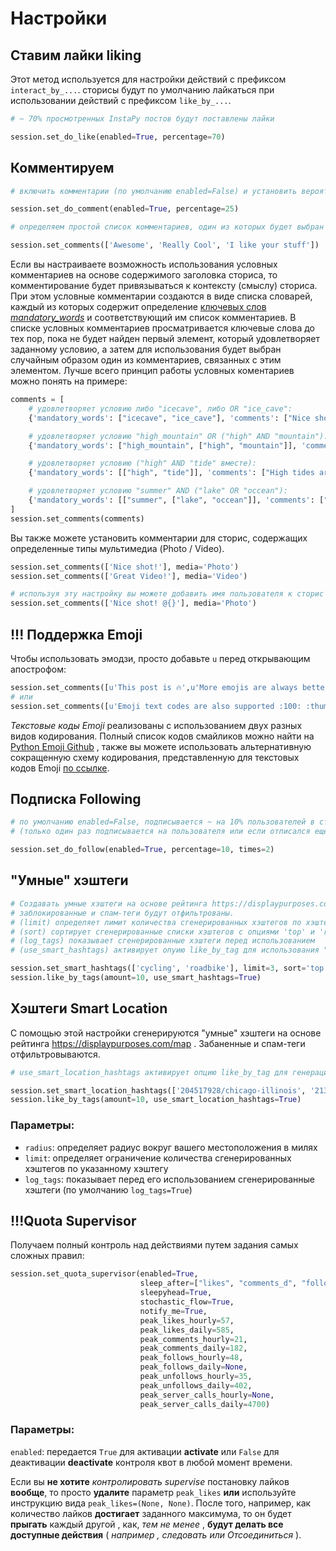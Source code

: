 # Настройки

## Ставим лайки liking

Этот метод используется для настройки действий с префиксом `interact_by_...`. cторисы будут по умолчанию лайкаться при использовании действий с префиксом `like_by_...`.

```python
# ~ 70% просмотренных InstaPy постов будут поставлены лайки

session.set_do_like(enabled=True, percentage=70)
```



## Комментируем

```python
# включить комментарии (по умолчанию enabled=False) и установить вероятность комментирования постов на 25%, то есть каждое четвертое изображение будет комментироваться

session.set_do_comment(enabled=True, percentage=25)
```

```python
# определяем простой список комментариев, один из которых будет выбран случайным образом при комментировании:

session.set_comments(['Awesome', 'Really Cool', 'I like your stuff'])
```

Если вы настраиваете возможность использования условных комментариев на основе содержимого заголовка сториса, то комментирование будет привязываться к контексту (смыслу) сториса. При этом условные комментарии создаются в виде списка словарей, каждый из которых содержит определение [ключевых слов *mandatory_words*](https://instapy.org/settings#mandatory-words) и соответствующий им список комментариев. В списке условных комментариев просматривается ключевые слова до тех пор, пока не будет найден первый элемент, который удовлетворяет заданному условию, а затем для использования будет выбран случайным образом один из комментариев, связанных с этим элементом. Лучше всего принцип работы условных коментариев можно понять на примере:

```python
comments = [
    # удовлетворяет условию либо "icecave", либо OR "ice_cave":
    {'mandatory_words': ["icecave", "ice_cave"], 'comments': ["Nice shot. Ice caves are amazing", "Cool. Aren't ice caves just amazing?"]},

    # удовлетворяет условию "high_mountain" OR ("high" AND "mountain"):
    {'mandatory_words': ["high_mountain", ["high", "mountain"]], 'comments': ["I just love high mountains"]},

    # удовлетворяет условию ("high" AND "tide" вместе):
    {'mandatory_words': [["high", "tide"]], 'comments': ["High tides are better than low"]}

    # удовлетворяет условию "summer" AND ("lake" OR "occean"):
    {'mandatory_words': [["summer", ["lake", "occean"]], 'comments': ["Summer fun"]}
]
session.set_comments(comments)
```

Вы также можете установить комментарии для сторис, содержащих определенные типы мультимедиа (Photo / Video).

```python
session.set_comments(['Nice shot!'], media='Photo')
session.set_comments(['Great Video!'], media='Video')

# используя эту настройку вы можете добавить имя пользователя к сторис с фото  
session.set_comments(['Nice shot! @{}'], media='Photo')
```

## !!! Поддержка Emoji

Чтобы использовать эмодзи, просто добавьте `u` перед открывающим апострофом:

```python
session.set_comments([u'This post is 🔥',u'More emojis are always better 💯',u'I love your posts 😍😍😍']);
# или
session.set_comments([u'Emoji text codes are also supported :100: :thumbsup: :thumbs_up: \u2764 💯💯']);
```

*Текстовые коды Emoji* реализованы с использованием двух разных видов кодирования. Полный список кодов смайликов можно найти на [Python Emoji Github](https://github.com/carpedm20/emoji/blob/master/emoji/unicode_codes.py) , также вы можете использовать альтернативную сокращенную схему кодирования, представленную для текстовых кодов Emoji [по ссылке](https://www.webpagefx.com/tools/emoji-cheat-sheet). 

## Подписка Following

```python
# по умолчанию enabled=False, подписывается ~ на 10% пользователей в сторизах, times=1
# (только один раз подписывается на пользователя или если отписался еще раз)

session.set_do_follow(enabled=True, percentage=10, times=2)
```

## "Умные" хэштеги

```python
# Создавать умные хэштеги на основе рейтинга https://displaypurposes.com,
# заблокированные и спам-теги будут отфильтрованы.
# (limit) определяет лимит количества сгенерированных хэштегов по хэштегу
# (sort) сортирует сгенерированные списки хэштегов с опциями 'top' и 'random'
# (log_tags) показывает сгенерированные хэштеги перед использованием
# (use_smart_hashtags) активирует опуию like_by_tag для использования "умных" хэштегов

session.set_smart_hashtags(['cycling', 'roadbike'], limit=3, sort='top', log_tags=True)
session.like_by_tags(amount=10, use_smart_hashtags=True)
```

## Хэштеги Smart Location

С помощью этой настройки сгенерируются "умные" хэштеги на основе рейтинга https://displaypurposes.com/map . Забаненные и спам-теги отфильтровываются.

```python
# use_smart_location_hashtags активирует опцию like_by_tag для генерации smart hashtags

session.set_smart_location_hashtags(['204517928/chicago-illinois', '213570652/nagoya-shi-aichi-japan'], radius=20, limit=10)
session.like_by_tags(amount=10, use_smart_location_hashtags=True)
```

### Параметры:

- `radius`: определяет радиус вокруг вашего местоположения в милях
-  `limit`: определяет ограничение количества сгенерированных хэштегов по указанному хэштегу
-  `log_tags`: показывает перед его использованием сгенерированные хэштеги (по умолчанию `log_tags=True`)

## !!!Quota Supervisor

Получаем полный контроль над действиями путем задания самых сложных правил:

```python
session.set_quota_supervisor(enabled=True, 
                             sleep_after=["likes", "comments_d", "follows", "unfollows", "server_calls_h"], 
                             sleepyhead=True, 
                             stochastic_flow=True, 
                             notify_me=True,
                             peak_likes_hourly=57,
                             peak_likes_daily=585,
                             peak_comments_hourly=21,
                             peak_comments_daily=182,
                             peak_follows_hourly=48,
                             peak_follows_daily=None,
                             peak_unfollows_hourly=35,
                             peak_unfollows_daily=402,
                             peak_server_calls_hourly=None,
                             peak_server_calls_daily=4700)
```

### Параметры:

`enabled`: передается `True` для активации **activate** или `False` для деактивации **deactivate** контроля квот в любой момент времени.

Если вы **не хотите** *контролировать supervise* постановку лайков **вообще**, то просто **удалите** параметр `peak_likes`  **или** используйте инструкцию вида `peak_likes=(None, None)`. После того, например, как количество лайков **достигает** заданного максимума, то он будет **прыгать** каждый другой , как, *тем не менее* , **будут делать все доступные действия** ( *например , следовать или Отсоединиться* ).